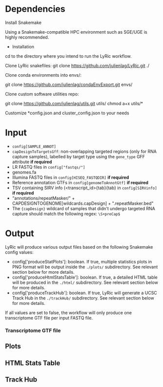 # Dependencies

Install Snakemake


Using a Snakemake-compatible HPC environment such as SGE/UGE is highly recommended.

* Installation

cd to the directory where you intend to run the LyRic workflow.

Clone LyRic snakefiles:
git clone https://github.com/julienlag/LyRic.git ./

Clone conda environments into envs/:

 git clone https://github.com/julienlag/condaEnvExport.git envs/

Clone custom software utilities repo:

 git clone https://github.com/julienlag/utils.git utils/
chmod a+x utils/*

Customize *config.json and cluster_config.json to your needs
 
# Input

- `config[SAMPLE_ANNOT]`
- `capDesignToTargetsGff`: non-overlapping targeted regions (only for RNA capture samples), labelled by target type using the `gene_type` GFF attribute **if required** 
- LR FASTQ files in `config["fastqs/"]`
- genomes.fa
- Illumina FASTQ files in `config[HISEQ_FASTQDIR]` **if required**
- Reference annotation GTFs in `config[genomeToAnnotGtf]`  **if required**
- TSV containing SIRV info (<transcript_id>{tab}<length>{tab}<concentration> in `config[SIRVinfo]` **if required** 
- "annotations/repeatMasker/" + CAPDESIGNTOGENOME[wildcards.capDesign] + ".repeatMasker.bed"
- The `{capDesign}` wildcard of samples that didn't undergo targeted RNA capture should match the following regex: `\S+preCap$`


# Output

LyRic will produce various output files based on the following Snakemake config values: 

- config['produceStatPlots']: boolean. If true, multiple statistics plots in PNG format will be output inside the `./plots/` subdirectory. See relevant section below for more details. 
- config['produceHtmlStatsTable']: boolean. If true, a detailed HTML table will be produced in the `./html/` subdirectory. See relevant section below for more details.
- config['produceTrackHub']: boolean. If true, LyRic will generate a UCSC Track Hub in the `./trackHub/` subdirectory. See relevant section below for more details.

If all values are set to false, the workflow will only produce one transcriptome GTF file per input FASTQ file.

### Transcriptome GTF file
## Plots
## HTML Stats Table
## Track Hub
